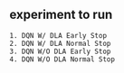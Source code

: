 ## experiment to run

    1. DQN W/ DLA Early Stop
    2. DQN W/ DLA Normal Stop
    3. DQN W/O DLA Early Stop
    4. DQN W/O DLA Normal Stop
